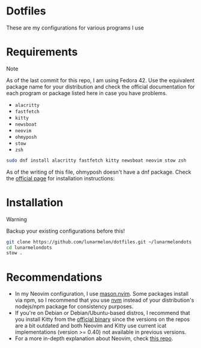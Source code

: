 # Dotfiles

These are my configurations for various programs I use

# Requirements

> [!NOTE]
> As of the last commit for this repo, I am using Fedora 42. Use the equivalent package name for your distribution and check the official documentation for each program or package listed here in case you have problems.

- `alacritty`
- `fastfetch`
- `kitty`
- `newsboat`
- `neovim`
- `ohmyposh`
- `stow`
- `zsh`

```bash
sudo dnf install alacritty fastfetch kitty newsboat neovim stow zsh

```

As of the writing of this file, ohmyposh doesn't have a dnf package. Check the [official page](https://ohmyposh.dev/) for installation instructions:

# Installation

> [!WARNING]
> Backup your existing configurations before this!

```bash
git clone https://github.com/lunarmelon/dotfiles.git ~/lunarmelondots
cd lunarmelondots
stow .
```

# Recommendations

- In my Neovim configuration, I use [mason.nvim](https://github.com/williamboman/mason.nvim). Some packages install via npm, so I recommend that you use [nvm](https://github.com/nvm-sh/nvm?tab=readme-ov-file#installing-and-updating) instead of your distribution's nodejs/npm package for consistency purposes.
- If you're on Debian or Debian/Ubuntu-based distros, I recommend that you install Kitty from the [official binary](https://sw.kovidgoyal.net/kitty/binary/#binary-install) since the versions on the repos are a bit outdated and both Neovim and Kitty use current icat implementations (version >= 0.40) not available in previous versions.
- For a more in-depth explanation about Neovim, check [this repo](https://github.com/lunarmelon/nvim).
